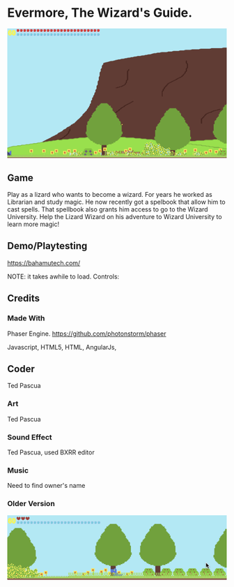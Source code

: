 # Evermore, The Wizard's Guide.


![Alt text](https://github.com/tpascua11/Evermore_Wizard1/blob/master/document/DinosaurWizardV82.gif "Dinosaur Wizard")


## Game
Play as a lizard who wants to become a wizard. For years he worked as Librarian and study magic. He now recently got a spelbook that allow him to cast spells. That spellbook also grants him access to go to the Wizard University. Help the Lizard Wizard on his adventure to Wizard University to learn more magic!


## Demo/Playtesting

https://bahamutech.com/

NOTE: it takes awhile to load.
Controls:

## Credits

### Made With

Phaser Engine. https://github.com/photonstorm/phaser

Javascript, HTML5, HTML, AngularJs, 


## Coder

Ted Pascua
 
### Art

Ted Pascua

### Sound Effect

  Ted Pascua, used BXRR editor

### Music
   Need to find owner's name
   
### Older Version
![Alt text](https://github.com/tpascua11/Evermore_Wizard1/blob/master/document/DinosaurWizardBetter.gif "Optional title")




